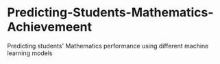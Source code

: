 # Predicting-Students-Mathematics-Achievemeent
Predicting students' Mathematics performance using different machine learning models
